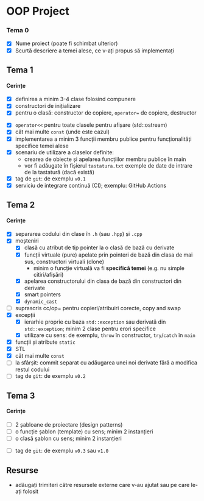 # OOP Project

### Tema 0

- [X] Nume proiect (poate fi schimbat ulterior)
- [X] Scurtă descriere a temei alese, ce v-ați propus să implementați

## Tema 1

#### Cerințe
- [X] definirea a minim 3-4 clase folosind compunere
- [X] constructori de inițializare
- [X] pentru o clasă: constructor de copiere, `operator=` de copiere, destructor
<!-- - [ ] pentru o altă clasă: constructor de mutare, `operator=` de mutare, destructor -->
<!-- - [ ] pentru o altă clasă: toate cele 5 funcții membru speciale -->
- [X] `operator<<` pentru toate clasele pentru afișare (std::ostream)
- [X] cât mai multe `const` (unde este cazul)
- [X] implementarea a minim 3 funcții membru publice pentru funcționalități specifice temei alese
- [X] scenariu de utilizare a claselor definite:
  - crearea de obiecte și apelarea funcțiilor membru publice în main
  - vor fi adăugate în fișierul `tastatura.txt` exemple de date de intrare de la tastatură (dacă există)
- [X] tag de `git`: de exemplu `v0.1`
- [X] serviciu de integrare continuă (CI); exemplu: GitHub Actions

## Tema 2

#### Cerințe
- [X] separarea codului din clase în `.h` (sau `.hpp`) și `.cpp`
- [X] moșteniri
  - [X] clasă cu atribut de tip pointer la o clasă de bază cu derivate
  - [X] funcții virtuale (pure) apelate prin pointeri de bază din clasa de mai sus, constructori virtuali (clone)
    - minim o funcție virtuală va fi **specifică temei** (e.g. nu simple citiri/afișări)
  - [X] apelarea constructorului din clasa de bază din constructori din derivate
  - [X] smart pointers
  - [X] `dynamic_cast`
- [ ] suprascris cc/op= pentru copieri/atribuiri corecte, copy and swap
- [X] excepții
  - [X] ierarhie proprie cu baza `std::exception` sau derivată din `std::exception`; minim 2 clase pentru erori specifice
  - [X] utilizare cu sens: de exemplu, `throw` în constructor, `try`/`catch` în `main`
- [X] funcții și atribute `static`
- [X] STL
- [X] cât mai multe `const`
- [ ] la sfârșit: commit separat cu adăugarea unei noi derivate fără a modifica restul codului
- [ ] tag de `git`: de exemplu `v0.2`

## Tema 3

#### Cerințe
- [ ] 2 șabloane de proiectare (design patterns)
- [ ] o funcție șablon (template) cu sens; minim 2 instanțieri
- [ ] o clasă șablon cu sens; minim 2 instanțieri
<!-- - [ ] o specializare pe funcție/clasă șablon -->
- [ ] tag de `git`: de exemplu `v0.3` sau `v1.0`

## Resurse

- adăugați trimiteri către resursele externe care v-au ajutat sau pe care le-ați folosit
